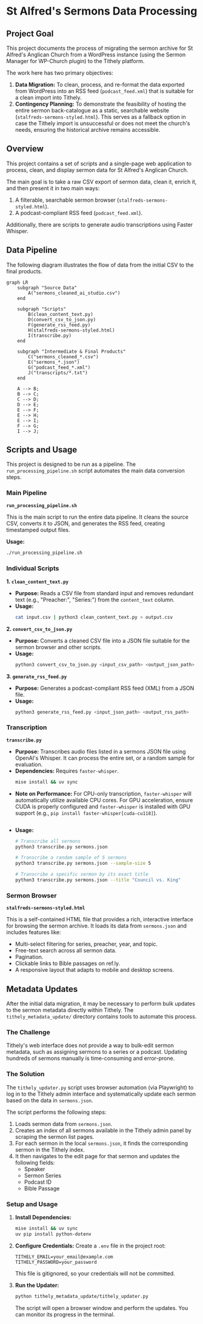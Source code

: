 # St Alfred's Sermons Data Processing

## Project Goal

This project documents the process of migrating the sermon archive for St Alfred's Anglican Church from a WordPress instance (using the Sermon Manager for WP-Church plugin) to the Tithely platform.

The work here has two primary objectives:

1.  **Data Migration:** To clean, process, and re-format the data exported from WordPress into an RSS feed (`podcast_feed.xml`) that is suitable for a clean import into Tithely.
2.  **Contingency Planning:** To demonstrate the feasibility of hosting the entire sermon back-catalogue as a static, searchable website (`stalfreds-sermons-styled.html`). This serves as a fallback option in case the Tithely import is unsuccessful or does not meet the church's needs, ensuring the historical archive remains accessible.

## Overview

This project contains a set of scripts and a single-page web application to process, clean, and display sermon data for St Alfred's Anglican Church.

The main goal is to take a raw CSV export of sermon data, clean it, enrich it, and then present it in two main ways:
1.  A filterable, searchable sermon browser (`stalfreds-sermons-styled.html`).
2.  A podcast-compliant RSS feed (`podcast_feed.xml`).

Additionally, there are scripts to generate audio transcriptions using Faster Whisper.

## Data Pipeline

The following diagram illustrates the flow of data from the initial CSV to the final products.

```mermaid
graph LR
    subgraph "Source Data"
        A("sermons_cleaned_ai_studio.csv")
    end

    subgraph "Scripts"
        B(clean_content_text.py)
        D(convert_csv_to_json.py)
        F(generate_rss_feed.py)
        H(stalfreds-sermons-styled.html)
        I(transcribe.py)
    end

    subgraph "Intermediate & Final Products"
        C("sermons_cleaned_*.csv")
        E("sermons_*.json")
        G("podcast_feed_*.xml")
        J("transcripts/*.txt")
    end

    A --> B;
    B --> C;
    C --> D;
    D --> E;
    E --> F;
    E --> H;
    E --> I;
    F --> G;
    I --> J;
```

## Scripts and Usage

This project is designed to be run as a pipeline. The `run_processing_pipeline.sh` script automates the main data conversion steps.

### Main Pipeline

**`run_processing_pipeline.sh`**

This is the main script to run the entire data pipeline. It cleans the source CSV, converts it to JSON, and generates the RSS feed, creating timestamped output files.

**Usage:**
```bash
./run_processing_pipeline.sh
```

### Individual Scripts

**1. `clean_content_text.py`**

*   **Purpose:** Reads a CSV file from standard input and removes redundant text (e.g., "Preacher:", "Series:") from the `content_text` column.
*   **Usage:**
    ```bash
    cat input.csv | python3 clean_content_text.py > output.csv
    ```

**2. `convert_csv_to_json.py`**

*   **Purpose:** Converts a cleaned CSV file into a JSON file suitable for the sermon browser and other scripts.
*   **Usage:**
    ```bash
    python3 convert_csv_to_json.py <input_csv_path> <output_json_path>
    ```

**3. `generate_rss_feed.py`**

*   **Purpose:** Generates a podcast-compliant RSS feed (XML) from a JSON file.
*   **Usage:**
    ```bash
    python3 generate_rss_feed.py <input_json_path> <output_rss_path>
    ```

### Transcription

**`transcribe.py`**

*   **Purpose:** Transcribes audio files listed in a sermons JSON file using OpenAI's Whisper. It can process the entire set, or a random sample for evaluation.
*   **Dependencies:** Requires `faster-whisper`.
    ```bash
    mise install && uv sync

*   **Note on Performance:** For CPU-only transcription, `faster-whisper` will automatically utilize available CPU cores. For GPU acceleration, ensure CUDA is properly configured and `faster-whisper` is installed with GPU support (e.g., `pip install faster-whisper[cuda-cu118]`).
    ```
*   **Usage:**
    ```bash
    # Transcribe all sermons
    python3 transcribe.py sermons.json

    # Transcribe a random sample of 5 sermons
    python3 transcribe.py sermons.json --sample-size 5

    # Transcribe a specific sermon by its exact title
    python3 transcribe.py sermons.json --title "Council vs. King"
    ```

### Sermon Browser

**`stalfreds-sermons-styled.html`**

This is a self-contained HTML file that provides a rich, interactive interface for browsing the sermon archive. It loads its data from `sermons.json` and includes features like:

*   Multi-select filtering for series, preacher, year, and topic.
*   Free-text search across all sermon data.
*   Pagination.
*   Clickable links to Bible passages on ref.ly.
*   A responsive layout that adapts to mobile and desktop screens.

## Metadata Updates

After the initial data migration, it may be necessary to perform bulk updates to the sermon metadata directly within Tithely. The `tithely_metadata_update/` directory contains tools to automate this process.

### The Challenge

Tithely's web interface does not provide a way to bulk-edit sermon metadata, such as assigning sermons to a series or a podcast. Updating hundreds of sermons manually is time-consuming and error-prone.

### The Solution

The `tithely_updater.py` script uses browser automation (via Playwright) to log in to the Tithely admin interface and systematically update each sermon based on the data in `sermons.json`.

The script performs the following steps:
1.  Loads sermon data from `sermons.json`.
2.  Creates an index of all sermons available in the Tithely admin panel by scraping the sermon list pages.
3.  For each sermon in the local `sermons.json`, it finds the corresponding sermon in the Tithely index.
4.  It then navigates to the edit page for that sermon and updates the following fields:
    *   Speaker
    *   Sermon Series
    *   Podcast ID
    *   Bible Passage

### Setup and Usage

1.  **Install Dependencies:**
    ```bash
    mise install && uv sync
    uv pip install python-dotenv
    ```

2.  **Configure Credentials:**
    Create a `.env` file in the project root:
    ```
    TITHELY_EMAIL=your_email@example.com
    TITHELY_PASSWORD=your_password
    ```
    This file is gitignored, so your credentials will not be committed.

3.  **Run the Updater:**
    ```bash
    python tithely_metadata_update/tithely_updater.py
    ```
    The script will open a browser window and perform the updates. You can monitor its progress in the terminal.
